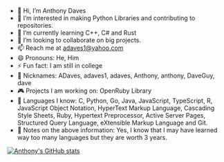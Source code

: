 

- 👋 Hi, I’m Anthony Daves
- 👀 I’m interested in making Python Libraries and contributing to repositories.
- 🌱 I’m currently learning C++, C# and Rust
- 💞️ I’m looking to collaborate on big projects.
- 📫 Reach me at  adaves1@yahoo.com
- 😄 Pronouns: He, Him
- ⚡ Fun fact: I am still in college
- 📛 Nicknames: ADaves, adaves1, adaves, Anthony, anthony, DaveGuy, dave
- 🎮 Projects I am working on: OpenRuby Library
- 📖 Languages I know: C, Python, Go, Java, JavaScript, TypeScript, R, JavaScript Object Notation, HyperText Markup Language, Cascading Style Sheets, Ruby,                                 Hypertext Preprocessor, Active Server Pages, Structured Query Language, eXtensible Markup Language and Git.
- 📓 Notes on the above information: Yes, I know that I may have learned way too many languages but they are worth 3 years.
  

[![Anthony's GitHub stats](https://github-readme-stats.vercel.app/api?username=adaves1)](https://github.com)
<!---
Kuagweer/Kuagweer is a ✨ special ✨ repository because its `README.md` (this file) appears on your GitHub profile.
You can click the Preview link to take a look at your changes.
--->
